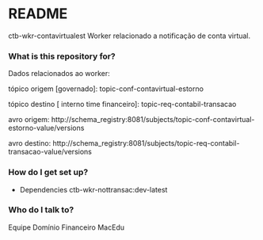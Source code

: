# README #
 ctb-wkr-contavirtualest
 Worker relacionado a notificação de conta virtual.
 
### What is this repository for? ###

Dados relacionados ao worker:

tópico origem [governado]: topic-conf-contavirtual-estorno

tópico destino [ interno time financeiro]: topic-req-contabil-transacao

avro origem: http://schema_registry:8081/subjects/topic-conf-contavirtual-estorno-value/versions

avro destino: http://schema_registry:8081/subjects/topic-req-contabil-transacao-value/versions

### How do I get set up? ###

* Dependencies
ctb-wkr-nottransac:dev-latest

### Who do I talk to? ###
Equipe Domínio Financeiro MacEdu